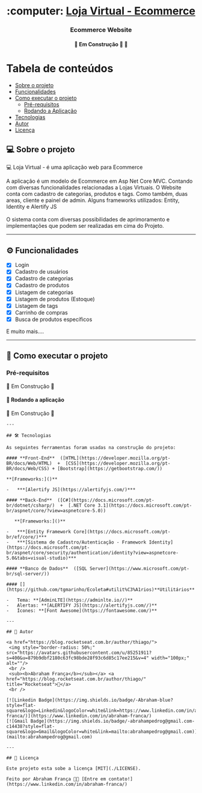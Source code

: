 <h1 align="center">
     :computer: <a href="#" alt="site do ecoleta">Loja Virtual - Ecommerce </a>
</h1>

<h3 align="center">
    Ecommerce Website
</h3>

</p>

<h4 align="center">
	🚧   Em Construção 🚀 🚧
</h4>

Tabela de conteúdos
=================
<!--ts-->
   * [Sobre o projeto](#-sobre-o-projeto)
   * [Funcionalidades](#%EF%B8%8F-funcionalidades)
   * [Como executar o projeto](#-como-executar-o-projeto)
     * [Pré-requisitos](#pré-requisitos)
     * [Rodando a Aplicação](#user-content--rodando-a-aplicação)
   * [Tecnologias](#-tecnologias)
   * [Autor](#-autor)
   * [Licença](#user-content--licença)
<!--te-->


## 💻 Sobre o projeto

:computer: Loja Virtual - é uma aplicação web para Ecommerce

A aplicação é um modelo de Ecommerce em Asp Net Core MVC. Contando com diversas funcionalidades relacionadas a Lojas Virtuais.
O Website conta com cadastro de categorias, produtos e tags. Como também, duas areas, cliente e painel de admin. Alguns frameworks utilizados:
Entity, Identity e Alertify JS<br/><br/>
O sistema conta com diversas possibilidades de aprimoramento e implementações que podem ser realizadas em cima do Projeto.

---

## ⚙️ Funcionalidades

  - [x] Login
  - [x] Cadastro de usuários
  - [x] Cadastro de categorias
  - [x] Cadastro de produtos
  - [x] Listagem de categorias
  - [x] Listagem de produtos (Estoque)
  - [x] Listagem de tags
  - [x] Carrinho de compras
  - [x] Busca de produtos específicos 
  
  E muito mais....

---

## 🚀 Como executar o projeto

### Pré-requisitos

🚧  Em Construção  🚧

#### 🎲 Rodando a aplicação

🚧  Em Construção  🚧

```
---

## 🛠 Tecnologias

As seguintes ferramentas foram usadas na construção do projeto:

#### **Front-End**  ([HTML](https://developer.mozilla.org/pt-BR/docs/Web/HTML)  +  [CSS](https://developer.mozilla.org/pt-BR/docs/Web/CSS) + [Bootstrap](https://getbootstrap.com/))

**[Frameworks:]()**

-   ***[Alertify JS](https://alertifyjs.com/)***

#### **Back-End**  ([C#](https://docs.microsoft.com/pt-br/dotnet/csharp/)  +  [.NET Core 3.1](https://docs.microsoft.com/pt-br/aspnet/core/?view=aspnetcore-5.0))

   **[Frameworks:]()**

-   ***[Entity Framework Core](https://docs.microsoft.com/pt-br/ef/core/)***
-   ***[Sistema de Cadastro/Autenticação - Framework Identity](https://docs.microsoft.com/pt-br/aspnet/core/security/authentication/identity?view=aspnetcore-5.0&tabs=visual-studio)***

#### **Banco de Dados**  ([SQL Server](https://www.microsoft.com/pt-br/sql-server/))

#### [](https://github.com/tgmarinho/Ecoleta#utilit%C3%A1rios)**Utilitários**

-   Tema: **[AdminLTE](https://adminlte.io//)**
-   Alertas: **[ALERTIFY JS](https://alertifyjs.com//)**
-   Ícones: **[Font Awesome](https://fontawesome.com/)**

---

## 🦸 Autor

<a href="https://blog.rocketseat.com.br/author/thiago/">
 <img style="border-radius: 50%;" src="https://avatars.githubusercontent.com/u/85251911?s=400&u=879b9dbf2180c63fc98bde28f93c6d85c17ee215&v=4" width="100px;" alt=""/>
 <br />
 <sub><b>Abraham França</b></sub></a> <a href="https://blog.rocketseat.com.br/author/thiago/" title="Rocketseat">🚀</a>
 <br />

[![Linkedin Badge](https://img.shields.io/badge/-Abraham-blue?style=flat-square&logo=Linkedin&logoColor=white&link=https://www.linkedin.com/in/abraham-franca/)](https://www.linkedin.com/in/abraham-franca/) 
[![Gmail Badge](https://img.shields.io/badge/-abrahampedrog@gmail.com-c14438?style=flat-square&logo=Gmail&logoColor=white&link=mailto:abrahampedrog@gmail.com)](mailto:abrahampedrog@gmail.com)

---

## 📝 Licença

Este projeto esta sobe a licença [MIT](./LICENSE).

Feito por Abraham França 👋🏽 [Entre em contato!](https://www.linkedin.com/in/abraham-franca/)
